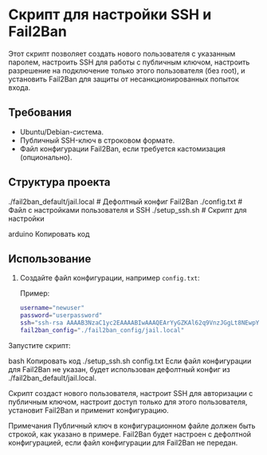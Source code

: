 # Скрипт для настройки SSH и Fail2Ban

Этот скрипт позволяет создать нового пользователя с указанным паролем, настроить SSH для работы с публичным ключом, настроить разрешение на подключение только этого пользователя (без root), и установить Fail2Ban для защиты от несанкционированных попыток входа.

## Требования

- Ubuntu/Debian-система.
- Публичный SSH-ключ в строковом формате.
- Файл конфигурации Fail2Ban, если требуется кастомизация (опционально).

## Структура проекта

./fail2ban_default/jail.local # Дефолтный конфиг Fail2Ban ./config.txt # Файл с настройками пользователя и SSH ./setup_ssh.sh # Скрипт для настройки

arduino
Копировать код

## Использование

1. Создайте файл конфигурации, например `config.txt`:

   Пример:
   ```bash
   username="newuser"
   password="userpassword"
   ssh="ssh-rsa AAAAB3NzaC1yc2EAAAABIwAAAQEArYyGZKAl62q9VnzJGgLt8NEwpYZJkX7l1lbV4owQWgKzJ78P3PijCxE4NMbJeD3FiYUn3Y5cXfR8MQm1KFOghC7qBYAXkFH41swOIfm62kddpIcYcGr5El68vFfh65n9M4h0K1D1drYrVydn9bh9bdUSKgsu3tX3_2JOpwHmWhdlOrUBGRVxj8qoaKkxVdwRVDfF5w5Q2Hvn78b68EjjWqgQ=="
   fail2ban_config="./fail2ban_config/jail.local"
Запустите скрипт:

bash
Копировать код
./setup_ssh.sh config.txt
Если файл конфигурации для Fail2Ban не указан, будет использован дефолтный конфиг из ./fail2ban_default/jail.local.

Скрипт создаст нового пользователя, настроит SSH для авторизации с публичным ключом, настроит доступ только для этого пользователя, установит Fail2Ban и применит конфигурацию.

Примечания
Публичный ключ в конфигурационном файле должен быть строкой, как указано в примере.
Fail2Ban будет настроен с дефолтной конфигурацией, если файл конфигурации для Fail2Ban не передан.